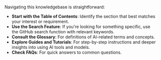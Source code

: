 Navigating this knowledgebase is straightforward:

- **Start with the Table of Contents**: Identify the section that best matches your interest or requirement.
- **Use the Search Feature**: If you're looking for something specific, use the GitHub search function with relevant keywords.
- **Consult the Glossary**: For definitions of AI-related terms and concepts.
- **Explore Guides and Tutorials**: For step-by-step instructions and deeper insights into using AI tools and models.
- **Check FAQs**: For quick answers to common questions.